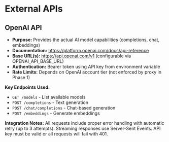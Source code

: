 # External APIs

## OpenAI API

- **Purpose:** Provides the actual AI model capabilities (completions, chat, embeddings)
- **Documentation:** https://platform.openai.com/docs/api-reference
- **Base URL(s):** https://api.openai.com/v1 (configurable via OPENAI_API_BASE_URL)
- **Authentication:** Bearer token using API key from environment variable
- **Rate Limits:** Depends on OpenAI account tier (not enforced by proxy in Phase 1)

**Key Endpoints Used:**
- `GET /models` - List available models
- `POST /completions` - Text generation
- `POST /chat/completions` - Chat-based generation
- `POST /embeddings` - Generate embeddings

**Integration Notes:** All requests include proper error handling with automatic retry (up to 3 attempts). Streaming responses use Server-Sent Events. API key must be valid or all requests will fail with 401.
